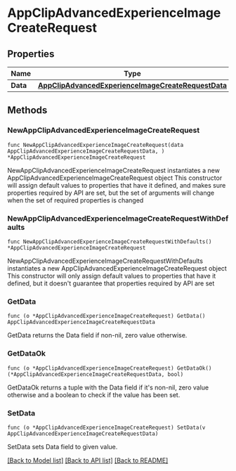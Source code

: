 # AppClipAdvancedExperienceImageCreateRequest

## Properties

Name | Type | Description | Notes
------------ | ------------- | ------------- | -------------
**Data** | [**AppClipAdvancedExperienceImageCreateRequestData**](AppClipAdvancedExperienceImageCreateRequestData.md) |  | 

## Methods

### NewAppClipAdvancedExperienceImageCreateRequest

`func NewAppClipAdvancedExperienceImageCreateRequest(data AppClipAdvancedExperienceImageCreateRequestData, ) *AppClipAdvancedExperienceImageCreateRequest`

NewAppClipAdvancedExperienceImageCreateRequest instantiates a new AppClipAdvancedExperienceImageCreateRequest object
This constructor will assign default values to properties that have it defined,
and makes sure properties required by API are set, but the set of arguments
will change when the set of required properties is changed

### NewAppClipAdvancedExperienceImageCreateRequestWithDefaults

`func NewAppClipAdvancedExperienceImageCreateRequestWithDefaults() *AppClipAdvancedExperienceImageCreateRequest`

NewAppClipAdvancedExperienceImageCreateRequestWithDefaults instantiates a new AppClipAdvancedExperienceImageCreateRequest object
This constructor will only assign default values to properties that have it defined,
but it doesn't guarantee that properties required by API are set

### GetData

`func (o *AppClipAdvancedExperienceImageCreateRequest) GetData() AppClipAdvancedExperienceImageCreateRequestData`

GetData returns the Data field if non-nil, zero value otherwise.

### GetDataOk

`func (o *AppClipAdvancedExperienceImageCreateRequest) GetDataOk() (*AppClipAdvancedExperienceImageCreateRequestData, bool)`

GetDataOk returns a tuple with the Data field if it's non-nil, zero value otherwise
and a boolean to check if the value has been set.

### SetData

`func (o *AppClipAdvancedExperienceImageCreateRequest) SetData(v AppClipAdvancedExperienceImageCreateRequestData)`

SetData sets Data field to given value.



[[Back to Model list]](../README.md#documentation-for-models) [[Back to API list]](../README.md#documentation-for-api-endpoints) [[Back to README]](../README.md)


